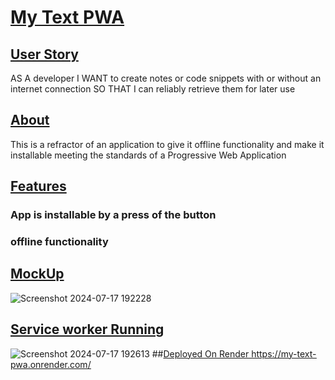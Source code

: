 # <ins>My Text PWA <ins>

## <ins>User Story</ins>
AS A developer
I WANT to create notes or code snippets with or without an internet connection
SO THAT I can reliably retrieve them for later use

## <ins>About<ins>
This is a refractor of an application to give it offline functionality and make it installable meeting the standards of a Progressive Web Application

## <ins>Features</ins>

### App is installable by a press of the button
### offline functionality

## <ins>MockUp<ins>
![Screenshot 2024-07-17 192228](https://github.com/user-attachments/assets/e73693b7-df3c-4ef9-bdc9-478dd596a110)
## <ins>Service worker Running<ins>
![Screenshot 2024-07-17 192613](https://github.com/user-attachments/assets/88fa5833-2332-41e5-be9c-4f5e31bae126)
##<ins>Deployed On Render<ins>
https://my-text-pwa.onrender.com/

